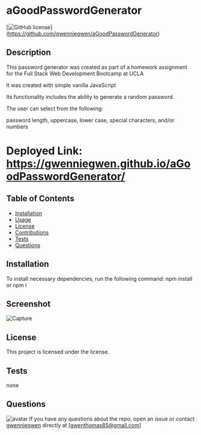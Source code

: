 # aGoodPasswordGenerator
                
[![GitHub license](https://img.shields.io/badge/license-MIT-blue.svg)]
(https://github.com/gwenniegwen/aGoodPasswordGenerator)

## Description
This password generator was created as part of a homework assignment for the Full Stack Web Development Bootcamp at UCLA

It was created with simple vanilla JavaScript

Its functionality includes the ability to generate a random password. 

The user can select from the following:

password length, uppercase, lower case, special characters, and/or numbers

# Deployed Link: https://gwenniegwen.github.io/aGoodPasswordGenerator/

## Table of Contents

* [Installation](#installation)
* [Usage](#usage)
* [License](#license)
* [Contributions](#contributions)
* [Tests](#tests)
* [Questions](#questions)

## Installation
To install necessary dependencies, run the following command: npm install or npm i

## Screenshot

![Capture](https://user-images.githubusercontent.com/55336348/82136874-3f080e00-97c7-11ea-9347-e0e376e5b529.PNG)

## License
This project is licensed under the  license.

## Tests
none

## Questions
![avatar](https://avatars1.githubusercontent.com/u/55336348?v=4)
If you have any questions about the repo, open an issue or contact 
[gwenniegwen](https://api.github.com/users/gwenniegwen) 
directly at [gwenthomas85@gmail.com]
